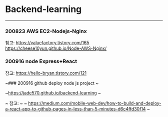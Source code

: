 # Backend-learning

---

### 200823 AWS EC2-Nodejs-Nginx

참고:
https://valuefactory.tistory.com/165  
https://cheese10yun.github.io/Node-AWS-Nginx/

### 200916 node Express+React

참고:
https://hello-bryan.tistory.com/121

~### 200916 github deploy node js project ~

~https://jade570.github.io/backend-learning ~

~ 참고: ~
~ https://medium.com/mobile-web-dev/how-to-build-and-deploy-a-react-app-to-github-pages-in-less-than-5-minutes-d6c4ffd30f14 ~
